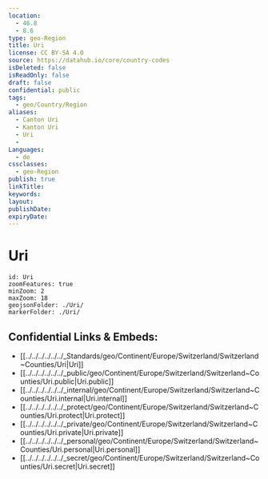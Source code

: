 ```yaml
---
location:
  - 46.8
  - 8.6
type: geo-Region
title: Uri
license: CC BY-SA 4.0
source: https://datahub.io/core/country-codes
isDeleted: false
isReadOnly: false
draft: false
confidential: public
tags:
  - geo/Country/Region
aliases:
  - Canton Uri
  - Kanton Uri
  - Uri
  - 
Languages:
  - de
cssclasses:
  - geo-Region
publish: true
linkTitle: 
keywords: 
layout: 
publishDate: 
expiryDate:
---
```


# Uri

```leaflet
id: Uri
zoomFeatures: true 
minZoom: 2 
maxZoom: 18
geojsonFolder: ./Uri/
markerFolder: ./Uri/
```


## Confidential Links & Embeds: 
- [[../../../../../../_Standards/geo/Continent/Europe/Switzerland/Switzerland~Counties/Uri|Uri]] 
- [[../../../../../../_public/geo/Continent/Europe/Switzerland/Switzerland~Counties/Uri.public|Uri.public]] 
- [[../../../../../../_internal/geo/Continent/Europe/Switzerland/Switzerland~Counties/Uri.internal|Uri.internal]] 
- [[../../../../../../_protect/geo/Continent/Europe/Switzerland/Switzerland~Counties/Uri.protect|Uri.protect]] 
- [[../../../../../../_private/geo/Continent/Europe/Switzerland/Switzerland~Counties/Uri.private|Uri.private]] 
- [[../../../../../../_personal/geo/Continent/Europe/Switzerland/Switzerland~Counties/Uri.personal|Uri.personal]] 
- [[../../../../../../_secret/geo/Continent/Europe/Switzerland/Switzerland~Counties/Uri.secret|Uri.secret]] 

